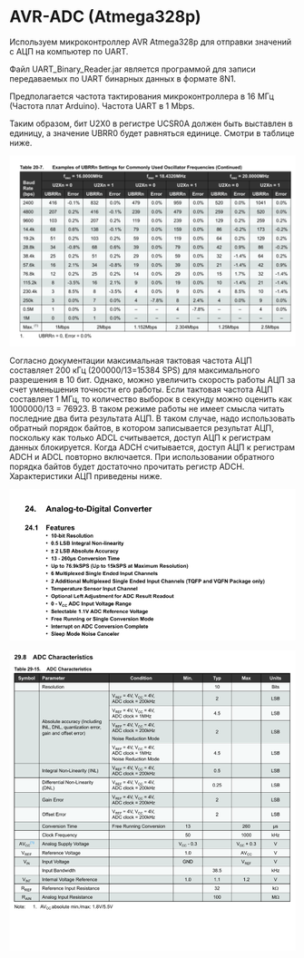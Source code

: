 # AVR-ADC (Atmega328p)

Используем микроконтроллер AVR Atmega328p для отправки значений с АЦП на компьютер по UART.

Файл UART_Binary_Reader.jar является программой для записи передаваемых по UART бинарных данных в формате 8N1.

Предполагается частота тактирования микроконтроллера в 16 МГц (Частота плат Arduino). Частота UART в  1 Mbps.

Таким образом, бит U2X0 в регистре UCSR0A должен быть выставлен в единицу, а значение UBRR0 будет равняться единице. Смотри в таблице ниже.

![UBRR_Table](UBRR_Table.png)

Согласно документации максимальная тактовая частота АЦП составляет 200 кГц (200000/13=15384 SPS) для максимального разрешения в 10 бит. Однако, можно увеличить скорость работы АЦП за счет уменьшения точности его работы. Если тактовая частота АЦП составляет 1 МГц, то количество выборок в секунду можно оценить как 1000000/13 = 76923. В таком режиме работы не имеет смысла читать последние два бита результата АЦП. В таком случае, надо использовать обратный порядок байтов, в котором записывается результат АЦП, поскольку как только ADCL считывается, доступ АЦП к регистрам данных блокируется. Когда ADCH считывается, доступ АЦП к регистрам ADCH и ADCL повторно включается. При использовании обратного порядка байтов будет достаточно прочитать регистр ADCH. Характеристики АЦП приведены ниже.

![ADC_Features](ADC_Features.png)

![ADC_Table](ADC_Table.png)
